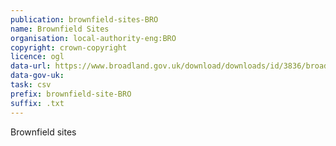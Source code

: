 ```yaml
---
publication: brownfield-sites-BRO
name: Brownfield Sites
organisation: local-authority-eng:BRO
copyright: crown-copyright
licence: ogl
data-url: https://www.broadland.gov.uk/download/downloads/id/3836/broadland_brownfield_sites_register.csv
data-gov-uk: 
task: csv
prefix: brownfield-site-BRO
suffix: .txt
---
```


Brownfield sites

